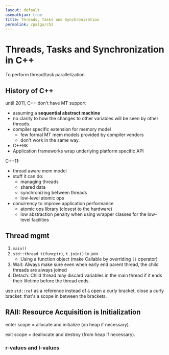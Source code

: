 ```yaml
---
layout: default
usemathjax: true
title: Threads, Tasks and Synchronization
permalink: /palgo/ch2
---
```


# Threads, Tasks and Synchronization in C++

To perform thread/task parallelization

## History of C++

until 2011, C++ don't have MT support
- assuming a **sequential abstract machine**
- no clarity to how the changes to other variables will be seen by other threads.
- compiler specific extension for memory model
    - few formal MT mem models provided by compiler vendors
    - don't work in the same way.
- C++98
- Application frameworks wrap underlying platform specific API

C++11:
- thread aware mem model
- stuff it can do:
  - managing threads
  - shared data
  - synchronizing between threads
  - low-level atomic ops
- conurrency to improve application performance
  - atomic ops library (closest to the hardware)
  - low abstraction penalty when using wrapper classes for the low-level facilities

## Thread mgmt

1. `main()`
2. `std::thread t(funcptr)`, `t.join()` to join
   - Using a function object (make Callable by overriding `()` operator)
3. Wait: Always make sure even when early end parent thread, the child threads are always joined
4. Detach: Child thread may discard variables in the main thread if it ends their lifetime before the thread ends.

use `std::ref` as a reference instead of `&`
open a curly bracket, close a curly bracket: that's a scope in between the brackets.

## RAII: Resource Acquisition is Initialization

enter scope = allocate and initialize (on heap if necessary).

exit scope = deallocate and destroy (from heap if necessary).

### r-values and l-values